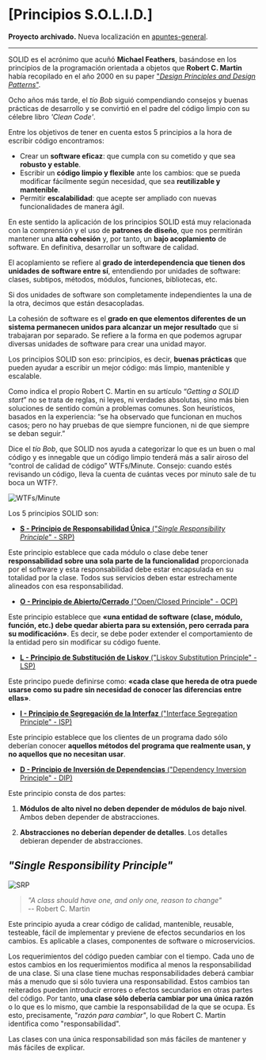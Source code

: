 # [Principios S.O.L.I.D.]

**Proyecto archivado.** Nueva localización en [apuntes-general](https://github.com/alxgcrz/apuntes-general).

----

SOLID es el acrónimo que acuñó **Michael Feathers**, basándose en los principios de la programación orientada a objetos que **Robert C. Martin** había recopilado en el año 2000 en su paper ["_Design Principles and Design Patterns_"](http://www.cvc.uab.es/shared/teach/a21291/temes/object_oriented_design/materials_adicionals/principles_and_patterns.pdf).

Ocho años más tarde, el _tío Bob_ siguió compendiando consejos y buenas prácticas de desarrollo y se convirtió en el padre del código limpio con su célebre libro _'Clean Code'_.

Entre los objetivos de tener en cuenta estos 5 principios a la hora de escribir código encontramos:

- Crear un **software eficaz**: que cumpla con su cometido y que sea **robusto y estable**.
- Escribir un **código limpio y flexible** ante los cambios: que se pueda modificar fácilmente según necesidad, que sea **reutilizable y mantenible**.
- Permitir **escalabilidad**: que acepte ser ampliado con nuevas funcionalidades de manera ágil.

En  este sentido la aplicación de los principios SOLID está muy relacionada con la comprensión y el uso de **patrones de diseño**, que nos permitirán mantener una **alta cohesión** y, por tanto, un **bajo acoplamiento** de software. En definitiva, desarrollar un software de calidad.

El acoplamiento se refiere al **grado de interdependencia que tienen dos unidades de software entre sí**, entendiendo por unidades de software: clases, subtipos, métodos, módulos, funciones, bibliotecas, etc.

Si dos unidades de software son completamente independientes la una de la otra, decimos que están desacopladas.

La cohesión de software es el **grado en que elementos diferentes de un sistema permanecen unidos para alcanzar un mejor resultado** que si trabajaran por separado. Se refiere a la forma en que podemos agrupar diversas unidades de software para crear una unidad mayor.

Los principios SOLID son eso: principios, es decir, **buenas prácticas** que pueden ayudar a escribir un mejor código: más limpio, mantenible y escalable.

Como indica el propio Robert C. Martin en su artículo “_Getting a SOLID start_” no se trata de reglas, ni leyes, ni verdades absolutas, sino más bien soluciones de sentido común a problemas comunes. Son heurísticos, basados en la experiencia: “se ha observado que funcionan en muchos casos; pero no hay pruebas de que siempre funcionen, ni de que siempre se deban seguir.”

Dice el _tío Bob_, que SOLID nos ayuda a categorizar lo que es un buen o mal código y es innegable que un código limpio tenderá más a salir airoso del “control de calidad de código” WTFs/Minute. Consejo: cuando estés revisando un código, lleva la cuenta de cuántas veces por minuto sale de tu boca un WTF?.

![WTFs/Minute](https://profile.es/pro/wp-content/media/code-quality-measurement-WTF.png)

Los 5 principios SOLID son:

- [**S - Principio de Responsabilidad Única** ("_Single Responsibility Principle_" - SRP)](https://es.wikipedia.org/wiki/Principio_de_responsabilidad_%C3%BAnica)

Este principio establece que cada módulo o clase debe tener **responsabilidad sobre una sola parte de la funcionalidad** proporcionada por el software y esta responsabilidad debe estar encapsulada en su totalidad por la clase. Todos sus servicios deben estar estrechamente alineados con esa responsabilidad.

- [**O - Principio de Abierto/Cerrado** ("Open/Closed Principle" - OCP)](https://es.wikipedia.org/wiki/Principio_de_abierto/cerrado)

Este principio establece que **«una entidad de software (clase, módulo, función, etc.) debe quedar abierta para su extensión, pero cerrada para su modificación»**. Es decir, se debe poder extender el comportamiento de la entidad pero sin modificar su código fuente.

- [**L - Principio de Substitución de Liskov** ("Liskov Substitution Principle" - LSP)](https://es.wikipedia.org/wiki/Principio_de_sustituci%C3%B3n_de_Liskov)

Este principo puede definirse como: **«cada clase que hereda de otra puede usarse como su padre sin necesidad de conocer las diferencias entre ellas»**.

- [**I - Principio de Segregación de la Interfaz** ("Interface Segregation Principle" - ISP)](https://es.wikipedia.org/wiki/Principio_de_segregaci%C3%B3n_de_la_interfaz)

Este principio establece que los clientes de un programa dado sólo deberían conocer **aquellos métodos del programa que realmente usan, y no aquellos que no necesitan usar**.

- [**D - Principio de Inversión de Dependencias** ("Dependency Inversion Principle" - DIP)](https://es.wikipedia.org/wiki/Inyecci%C3%B3n_de_dependencias)

Este principio consta de dos partes:

  1. **Módulos de alto nivel no deben depender de módulos de bajo nivel**. Ambos deben depender de abstracciones.

  2. **Abstracciones no deberían depender de detalles**. Los detalles debieran depender de abstracciones.

## _"Single Responsibility Principle"_

![SRP](https://raw.githubusercontent.com/alxgcrz/apuntes-principios-solid/master/images/single_responsibility_principle_thumb.jpg)

> _"A class should have one, and only one, reason to change"_  
> -- Robert C. Martin

Este principio ayuda a crear código de calidad, mantenible, reusable, testeable, fácil de implementar y previene de efectos secundarios en los cambios. Es aplicable a clases, componentes de software o microservicios.

Los requerimientos del código pueden cambiar con el tiempo. Cada uno de estos cambios en los requerimientos modifica al menos la responsabilidad de una clase. Si una clase tiene muchas responsabilidades deberá cambiar más a menudo que si sólo tuviera una responsabilidad. Estos cambios tan reiterados pueden introducir errores o efectos secundarios en otras partes del código. Por tanto, **una clase sólo debería cambiar por una única razón** o lo que es lo mismo, que cambie la responsabilidad de la que se ocupa. Es esto, precisamente, "_razón para cambiar"_, lo que Robert C. Martin identifica como "responsabilidad".

Las clases con una única responsabilidad son más fáciles de mantener y más fáciles de explicar.



